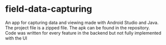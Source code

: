 # field-data-capturing
An app for capturing data and viewing made with Android Studio and Java.
The project file is a zipped file.
The apk can be found in the repository.
Code was written for every feature in the backend but not fully implemented with the UI

